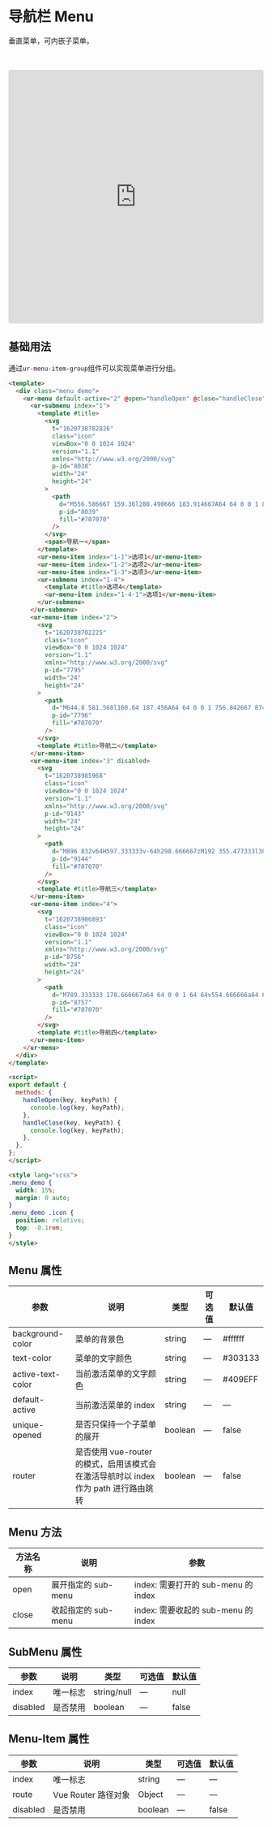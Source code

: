 <script setup>
  import MenuDemo from '../../src/components/menu.vue';
</script>
# 导航栏 Menu

垂直菜单，可内嵌子菜单。

<MenuDemo />
<br />
<br />

<iframe src="https://codesandbox.io/embed/menu-mqvvn?fontsize=14&hidenavigation=1&module=%2Fsrc%2Fcomponents%2Fmenu.vue&theme=dark"
     style="width:100%; height:500px; border:0; border-radius: 4px; overflow:hidden;"
     title="menu"
     allow="accelerometer; ambient-light-sensor; camera; encrypted-media; geolocation; gyroscope; hid; microphone; midi; payment; usb; vr; xr-spatial-tracking"
     sandbox="allow-forms allow-modals allow-popups allow-presentation allow-same-origin allow-scripts"
   ></iframe>

## 基础用法

通过`ur-menu-item-group`组件可以实现菜单进行分组。

```html
<template>
  <div class="menu_demo">
    <ur-menu default-active="2" @open="handleOpen" @close="handleClose">
      <ur-submenu index="1">
        <template #title>
          <svg
            t="1620738782826"
            class="icon"
            viewBox="0 0 1024 1024"
            version="1.1"
            xmlns="http://www.w3.org/2000/svg"
            p-id="8038"
            width="24"
            height="24"
          >
            <path
              d="M556.586667 159.36l288.490666 183.914667A64 64 0 0 1 874.666667 397.248v392.746667a64 64 0 0 1-64 64l-224-0.021334V597.333333H448v256.64l-213.333333 0.042667a64 64 0 0 1-64-64V391.68a64 64 0 0 1 30.272-54.4l287.530666-178.346667a64 64 0 0 1 68.138667 0.426667z"
              p-id="8039"
              fill="#707070"
            />
          </svg>
          <span>导航一</span>
        </template>
        <ur-menu-item index="1-1">选项1</ur-menu-item>
        <ur-menu-item index="1-2">选项2</ur-menu-item>
        <ur-menu-item index="1-3">选项3</ur-menu-item>
        <ur-submenu index="1-4">
          <template #title>选项4</template>
          <ur-menu-item index="1-4-1">选项1</ur-menu-item>
        </ur-submenu>
      </ur-submenu>
      <ur-menu-item index="2">
        <svg
          t="1620738702225"
          class="icon"
          viewBox="0 0 1024 1024"
          version="1.1"
          xmlns="http://www.w3.org/2000/svg"
          p-id="7795"
          width="24"
          height="24"
        >
          <path
            d="M644.8 581.568l160.64 187.456A64 64 0 0 1 756.842667 874.666667H267.157333a64 64 0 0 1-48.597333-105.642667l160.661333-187.434667A254.805333 254.805333 0 0 0 512 618.666667c48.64 0 94.08-13.546667 132.8-37.098667zM512 149.333333c117.824 0 213.333333 95.509333 213.333333 213.333334s-95.509333 213.333333-213.333333 213.333333-213.333333-95.509333-213.333333-213.333333S394.176 149.333333 512 149.333333z"
            p-id="7796"
            fill="#707070"
          />
        </svg>
        <template #title>导航二</template>
      </ur-menu-item>
      <ur-menu-item index="3" disabled>
        <svg
          t="1620738985968"
          class="icon"
          viewBox="0 0 1024 1024"
          version="1.1"
          xmlns="http://www.w3.org/2000/svg"
          p-id="9143"
          width="24"
          height="24"
        >
          <path
            d="M896 832v64H597.333333v-64h298.666667zM192 355.477333l300.373333 132.672-1.621333 375.978667a64.064 64.064 0 0 1-2.346667-1.002667l-258.389333-114.730666A64 64 0 0 1 192 689.898667V355.477333zM896 725.333333v64H597.333333v-64h298.666667z m0-106.666666v64H597.333333v-64h298.666667z m-59.264-259.626667V576h-280.746667l0.362667-86.122667 280.384-130.837333zM540.352 160.853333l258.346667 114.752c9.834667 4.373333 18.197333 11.008 24.533333 19.157334l-297.002667 139.114666-318.784-141.482666a63.914667 63.914667 0 0 1 22.570667-16.789334l258.389333-114.730666a64 64 0 0 1 51.946667 0z"
            p-id="9144"
            fill="#707070"
          />
        </svg>
        <template #title>导航三</template>
      </ur-menu-item>
      <ur-menu-item index="4">
        <svg
          t="1620738906893"
          class="icon"
          viewBox="0 0 1024 1024"
          version="1.1"
          xmlns="http://www.w3.org/2000/svg"
          p-id="8756"
          width="24"
          height="24"
        >
          <path
            d="M789.333333 170.666667a64 64 0 0 1 64 64v554.666666a64 64 0 0 1-64 64H234.666667a64 64 0 0 1-64-64V234.666667a64 64 0 0 1 64-64h554.666666zM341.333333 693.333333h-106.666666V789.333333h106.666666v-96z m448 0H405.333333V789.333333h384v-96zM341.333333 533.333333h-106.666666v96h106.666666V533.333333z m448 0H405.333333v96h384V533.333333z m-448-160h-106.666666V469.333333h106.666666v-96z m448 0H405.333333V469.333333h384v-96z"
            p-id="8757"
            fill="#707070"
          />
        </svg>
        <template #title>导航四</template>
      </ur-menu-item>
    </ur-menu>
  </div>
</template>

<script>
export default {
  methods: {
    handleOpen(key, keyPath) {
      console.log(key, keyPath);
    },
    handleClose(key, keyPath) {
      console.log(key, keyPath);
    },
  },
};
</script>

<style lang="scss">
.menu_demo {
  width: 15%;
  margin: 0 auto;
}
.menu_demo .icon {
  position: relative;
  top: -0.1rem;
}
</style>
```
## Menu 属性
| 参数              | 说明                                                         | 类型    | 可选值 | 默认值  |
| ----------------- | ------------------------------------------------------------ | ------- | ------ | ------- |
| background-color  | 菜单的背景色                                                 | string  | —      | #ffffff |
| text-color        | 菜单的文字颜色                                               | string  | —      | #303133 |
| active-text-color | 当前激活菜单的文字颜色                                       | string  | —      | #409EFF |
| default-active    | 当前激活菜单的 index                                         | string  | —      | —       |
| unique-opened     | 是否只保持一个子菜单的展开                                   | boolean | —      | false   |
| router            | 是否使用 vue-router 的模式，启用该模式会在激活导航时以 index 作为 path 进行路由跳转 | boolean | —      | false   |

## Menu 方法
| 方法名称 | 说明                | 参数                                |
| -------- | ------------------- | ----------------------------------- |
| open     | 展开指定的 sub-menu | index: 需要打开的 sub-menu 的 index |
| close    | 收起指定的 sub-menu | index: 需要收起的 sub-menu 的 index |

## SubMenu 属性
| 参数     | 说明     | 类型        | 可选值 | 默认值 |
| -------- | -------- | ----------- | ------ | ------ |
| index    | 唯一标志 | string/null | —      | null   |
| disabled | 是否禁用 | boolean     | —      | false  |

## Menu-Item 属性
| 参数     | 说明                | 类型    | 可选值 | 默认值 |
| -------- | ------------------- | ------- | ------ | ------ |
| index    | 唯一标志            | string  | —      | —      |
| route    | Vue Router 路径对象 | Object  | —      | —      |
| disabled | 是否禁用            | boolean | —      | false  |